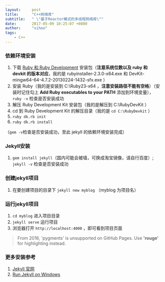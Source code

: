 ```yaml
---
layout:     post
title:      "C++网络库"
subtitle:   " \"基于Reactor模式的多线程网络库\""
date:       2017-05-09 10:25:07 +0800
author:     "xihoo"
tags:
    - C++
---
```



### 依赖环境安装

 1. 下载 <a class="external" target="_blank" href="http://rubyinstaller.org/downloads/">Ruby 和 Ruby Development</a> 安装包（**注意系统位数以及 ruby 和 devkit 的版本对应**，我的是 rubyinstaller-2.3.0-x64.exe 和 DevKit-mingw64-64-4.7.2-20130224-1432-sfx.exe ）
 2. 安装 Ruby（我的是安装到 C:\Ruby23-x64 ，**注意安装路径不能有空格**）（安装时记住勾上  **Add Ruby executables to your PATH** 添加到环境变量），`ruby -v` 检查是否安装成功
 3. 解压 Ruby Development Kit 安装包（我的是解压到 C:\RubyDevKit ）
 4. cd 到 Ruby Development Kit 的解压目录（我的是 `cd C:\RubyDevkit` ）
 5. `ruby dk.rb init`
 6. `ruby dk.rb install`
 
（`gem -v`检查是否安装成功，至此 jekyll 的依赖环境安装完成）


### Jekyll安装

 1.  `gem install jekyll`（国内可能会被墙，可换成淘宝镜像，请自行百度）; `jekyll -v` 检查是否安装成功

### 创建jekyll项目

 1. 在要创建项目的目录下
   `jekyll new myblog` （myblog 为项目名）

### 运行jekyll项目
 1. `cd myblog` 进入项目目录
 2. `jekyll serve` 运行项目
 3. 浏览器打开  `http://localhost:4000`  ，即可看到项目页面

> From 2016, 'pygments' is unsupported on GitHub Pages. Use **'rouge'** for highlighting instead.

### 更多安装参考
 1. <a class="external" target="_blank" href="https://jekyllrb.com/">Jekyll 官网</a>
 2. <a class="external" target="_blank" href="http://jekyll-windows.juthilo.com/">Run Jekyll on Windows</a>

